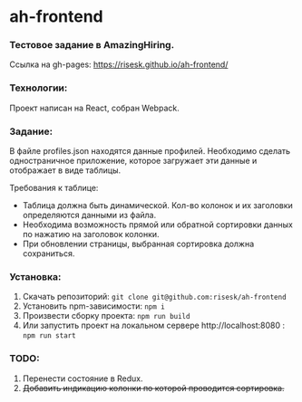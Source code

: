 # ah-frontend

### Тестовое задание в AmazingHiring.

Ссылка на gh-pages:  https://risesk.github.io/ah-frontend/
​
### Технологии:
Проект написан на React, собран Webpack.

### Задание: 
В файле profiles.json находятся данные профилей. Необходимо сделать одностраничное приложение, которое загружает эти данные и отображает в виде таблицы.

Требования к таблице:

* Таблица должна быть динамической. Кол-во колонок и их заголовки определяются данными из файла.
* Необходима возможность прямой или обратной сортировки данных по нажатию на заголовок колонки.
* При обновлении страницы, выбранная сортировка должна сохраниться.
​
### Установка:
1. Скачать репозиторий:
```git clone git@github.com:risesk/ah-frontend```
2. Установить npm-зависимости:
```npm i```
3. Произвести сборку проекта:
```npm run build```
4. Или запустить проект на локальном сервере http://localhost:8080 :
```npm run start```

### TODO: 
1. Перенести состояние в Redux.
2. ~~Добавить индикацию колонки по которой проводится сортировка.~~
